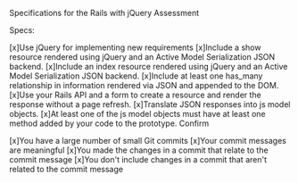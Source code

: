 Specifications for the Rails with jQuery Assessment

Specs:

 [x]Use jQuery for implementing new requirements
 [x]Include a show resource rendered using jQuery and an Active Model   Serialization JSON backend.
 [x]Include an index resource rendered using jQuery and an Active Model Serialization JSON backend.
 [x]Include at least one has_many relationship in information rendered via JSON and appended to the DOM.
 [x]Use your Rails API and a form to create a resource and render the response without a page refresh.
 [x]Translate JSON responses into js model objects.
 [x]At least one of the js model objects must have at least one method added by your code to the prototype.
Confirm

 [x]You have a large number of small Git commits
 [x]Your commit messages are meaningful
 [x]You made the changes in a commit that relate to the commit message
 [x]You don't include changes in a commit that aren't related to the commit message
